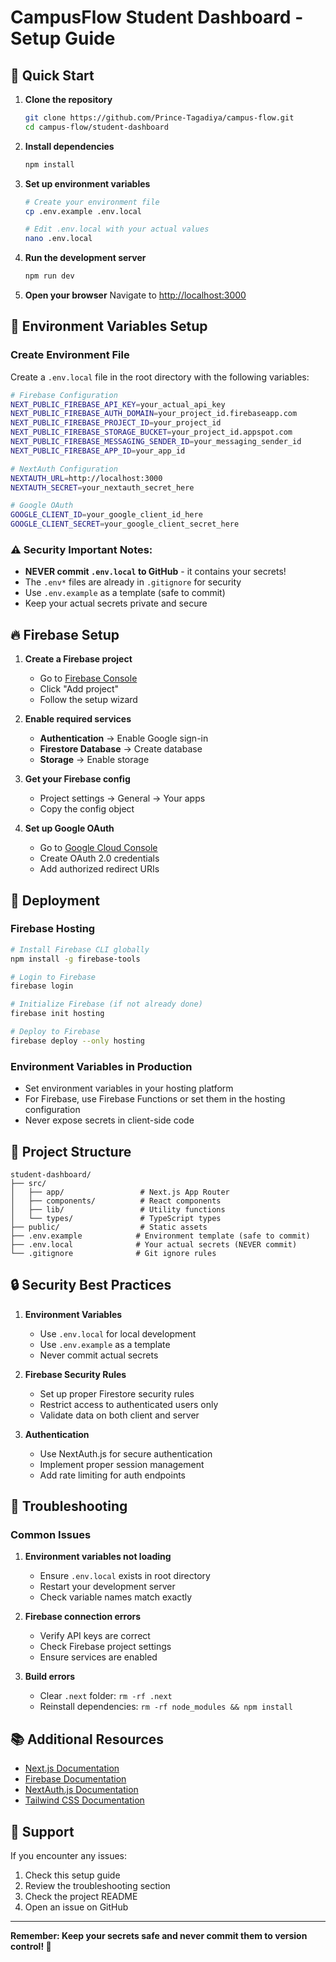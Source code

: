 # CampusFlow Student Dashboard - Setup Guide

## 🚀 Quick Start

1. **Clone the repository**
   ```bash
   git clone https://github.com/Prince-Tagadiya/campus-flow.git
   cd campus-flow/student-dashboard
   ```

2. **Install dependencies**
   ```bash
   npm install
   ```

3. **Set up environment variables**
   ```bash
   # Create your environment file
   cp .env.example .env.local
   
   # Edit .env.local with your actual values
   nano .env.local
   ```

4. **Run the development server**
   ```bash
   npm run dev
   ```

5. **Open your browser**
   Navigate to [http://localhost:3000](http://localhost:3000)

## 🔐 Environment Variables Setup

### Create Environment File
Create a `.env.local` file in the root directory with the following variables:

```bash
# Firebase Configuration
NEXT_PUBLIC_FIREBASE_API_KEY=your_actual_api_key
NEXT_PUBLIC_FIREBASE_AUTH_DOMAIN=your_project_id.firebaseapp.com
NEXT_PUBLIC_FIREBASE_PROJECT_ID=your_project_id
NEXT_PUBLIC_FIREBASE_STORAGE_BUCKET=your_project_id.appspot.com
NEXT_PUBLIC_FIREBASE_MESSAGING_SENDER_ID=your_messaging_sender_id
NEXT_PUBLIC_FIREBASE_APP_ID=your_app_id

# NextAuth Configuration
NEXTAUTH_URL=http://localhost:3000
NEXTAUTH_SECRET=your_nextauth_secret_here

# Google OAuth
GOOGLE_CLIENT_ID=your_google_client_id_here
GOOGLE_CLIENT_SECRET=your_google_client_secret_here
```

### ⚠️ Security Important Notes:
- **NEVER commit `.env.local` to GitHub** - it contains your secrets!
- The `.env*` files are already in `.gitignore` for security
- Use `.env.example` as a template (safe to commit)
- Keep your actual secrets private and secure

## 🔥 Firebase Setup

1. **Create a Firebase project**
   - Go to [Firebase Console](https://console.firebase.google.com/)
   - Click "Add project"
   - Follow the setup wizard

2. **Enable required services**
   - **Authentication** → Enable Google sign-in
   - **Firestore Database** → Create database
   - **Storage** → Enable storage

3. **Get your Firebase config**
   - Project settings → General → Your apps
   - Copy the config object

4. **Set up Google OAuth**
   - Go to [Google Cloud Console](https://console.cloud.google.com/)
   - Create OAuth 2.0 credentials
   - Add authorized redirect URIs

## 🚀 Deployment

### Firebase Hosting
```bash
# Install Firebase CLI globally
npm install -g firebase-tools

# Login to Firebase
firebase login

# Initialize Firebase (if not already done)
firebase init hosting

# Deploy to Firebase
firebase deploy --only hosting
```

### Environment Variables in Production
- Set environment variables in your hosting platform
- For Firebase, use Firebase Functions or set them in the hosting configuration
- Never expose secrets in client-side code

## 📁 Project Structure

```
student-dashboard/
├── src/
│   ├── app/                 # Next.js App Router
│   ├── components/          # React components
│   ├── lib/                 # Utility functions
│   └── types/               # TypeScript types
├── public/                  # Static assets
├── .env.example            # Environment template (safe to commit)
├── .env.local              # Your actual secrets (NEVER commit)
└── .gitignore              # Git ignore rules
```

## 🔒 Security Best Practices

1. **Environment Variables**
   - Use `.env.local` for local development
   - Use `.env.example` as a template
   - Never commit actual secrets

2. **Firebase Security Rules**
   - Set up proper Firestore security rules
   - Restrict access to authenticated users only
   - Validate data on both client and server

3. **Authentication**
   - Use NextAuth.js for secure authentication
   - Implement proper session management
   - Add rate limiting for auth endpoints

## 🐛 Troubleshooting

### Common Issues

1. **Environment variables not loading**
   - Ensure `.env.local` exists in root directory
   - Restart your development server
   - Check variable names match exactly

2. **Firebase connection errors**
   - Verify API keys are correct
   - Check Firebase project settings
   - Ensure services are enabled

3. **Build errors**
   - Clear `.next` folder: `rm -rf .next`
   - Reinstall dependencies: `rm -rf node_modules && npm install`

## 📚 Additional Resources

- [Next.js Documentation](https://nextjs.org/docs)
- [Firebase Documentation](https://firebase.google.com/docs)
- [NextAuth.js Documentation](https://next-auth.js.org/)
- [Tailwind CSS Documentation](https://tailwindcss.com/docs)

## 🤝 Support

If you encounter any issues:
1. Check this setup guide
2. Review the troubleshooting section
3. Check the project README
4. Open an issue on GitHub

---

**Remember: Keep your secrets safe and never commit them to version control! 🔐**
